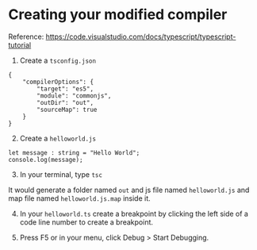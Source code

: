 # Creating your modified compiler
Reference: https://code.visualstudio.com/docs/typescript/typescript-tutorial

1. Create a `tsconfig.json`

```
{
    "compilerOptions": {
        "target": "es5",
        "module": "commonjs",
        "outDir": "out",
        "sourceMap": true
    }
}
```
2. Create a `helloworld.js`

```
let message : string = "Hello World";
console.log(message);
```

3. In your terminal, type `tsc`

It would generate a folder named `out` and js file named `helloworld.js` and map file named `helloworld.js.map` inside it.

4. In your `helloworld.ts` create a breakpoint by clicking the left side of a code line number to create a breakpoint.

5. Press F5 or in your menu, click Debug > Start Debugging.
